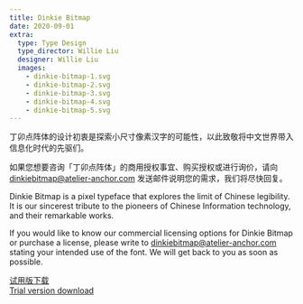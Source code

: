 ```yaml
---
title: Dinkie Bitmap
date: 2020-09-01
extra:
  type: Type Design
  type_director: Willie Liu
  designer: Willie Liu
  images:
    - dinkie-bitmap-1.svg
    - dinkie-bitmap-2.svg
    - dinkie-bitmap-3.svg
    - dinkie-bitmap-4.svg
    - dinkie-bitmap-5.svg
---
```


丁卯点阵体的设计初衷是探索小尺寸像素汉字的可能性，以此致敬将中文世界带入信息化时代的先驱们。

如果您想要咨询「丁卯点阵体」的商用授权事宜、购买授权或进行询价，请向 [dinkie<wbr>bit<wbr>map@<wbr>atelier-<wbr>anchor.<wbr>com](mailto:licensing@atelier-anchor.com) 发送邮件说明您的需求，我们将尽快回复。

Dinkie Bitmap is a pixel typeface that explores the limit of Chinese legibility. It is our sincerest tribute to the pioneers of Chinese Information technology, and their remarkable works.

If you would like to know our commercial licensing options for Dinkie Bitmap or purchase a license, please write to [dinkie<wbr>bit<wbr>map@<wbr>atelier-<wbr>anchor.<wbr>com](mailto:licensing@atelier-anchor.com) stating your intended use of the font. We will get back to you as soon as possible.

<a href="/downloads/DinkieBitmap_Demo_v1_100.zip" class="download-link" download>试用版下载<br/>Trial version download</a>
